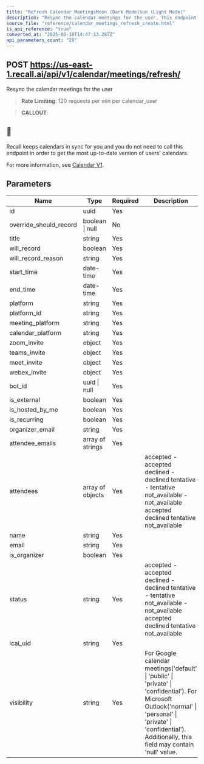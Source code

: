```yaml
---
title: "Refresh Calendar MeetingsMoon (Dark Mode)Sun (Light Mode)"
description: "Resync the calendar meetings for the user. This endpoint is rate limited to: 120 requests per min per calendar_user"
source_file: "reference/calendar_meetings_refresh_create.html"
is_api_reference: "true"
converted_at: "2025-06-10T14:47:13.287Z"
api_parameters_count: "28"
---
```

## POST https://us-east-1.recall.ai/api/v1/calendar/meetings/refresh/

Resync the calendar meetings for the user

> **Rate Limiting**: 120 requests per min per calendar_user

> **CALLOUT**:

## 📘

Recall keeps calendars in sync for you and you do not need to call this endpoint in order to get the most up-to-date version of users' calendars.

For more information, see [Calendar V1](/docs/calendar-v1-faq#when-do-i-have-to-call-the-refresh-calendar-meetings-endpoint.md).
## Parameters

| Name | Type | Required | Description |
| --- | --- | --- | --- |
| id | uuid | Yes |  |
| override_should_record | boolean \| null | No |  |
| title | string | Yes |  |
| will_record | boolean | Yes |  |
| will_record_reason | string | Yes |  |
| start_time | date-time | Yes |  |
| end_time | date-time | Yes |  |
| platform | string | Yes |  |
| platform_id | string | Yes |  |
| meeting_platform | string | Yes |  |
| calendar_platform | string | Yes |  |
| zoom_invite | object | Yes |  |
| teams_invite | object | Yes |  |
| meet_invite | object | Yes |  |
| webex_invite | object | Yes |  |
| bot_id | uuid \| null | Yes |  |
| is_external | boolean | Yes |  |
| is_hosted_by_me | boolean | Yes |  |
| is_recurring | boolean | Yes |  |
| organizer_email | string | Yes |  |
| attendee_emails | array of strings | Yes |  |
| attendees | array of objects | Yes | accepted - accepted declined - declined tentative - tentative not_available - not_available  accepted declined tentative not_available |
| name | string | Yes |  |
| email | string | Yes |  |
| is_organizer | boolean | Yes |  |
| status | string | Yes | accepted - accepted declined - declined tentative - tentative not_available - not_available  accepted declined tentative not_available |
| ical_uid | string | Yes |  |
| visibility | string | Yes | For Google calendar meetings('default' \| 'public' \| 'private' \| 'confidential').         For Microsoft Outlook('normal' \| 'personal' \| 'private' \| 'confidential').         Additionally, this field may contain 'null' value. |

